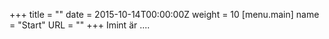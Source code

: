 +++
title = ""
date = 2015-10-14T00:00:00Z
weight = 10
[menu.main]
name = "Start"
URL = ""
+++
Imint är ....
